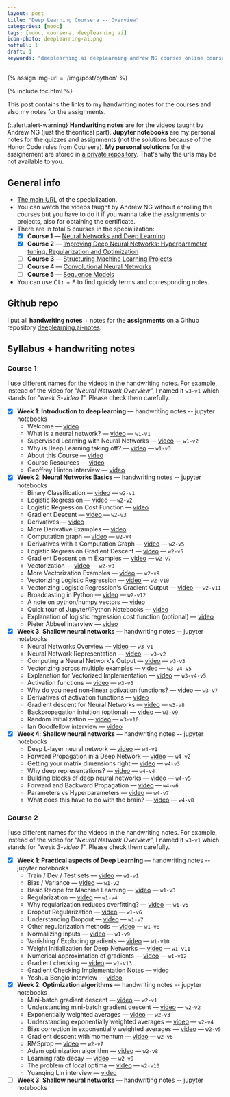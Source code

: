 ```yaml
---
layout: post
title: "Deep Learning Coursera -- Overview"
categories: [mooc]
tags: [mooc, coursera, deeplearning.ai]
icon-photo: deeplearning-ai.png
notfull: 1
draft: 1
keywords: "deeplearning.ai deeplearning andrew NG courses online coursera machine learning certificate Neural Networks and Deep Learning Improving Deep Neural Networks: Hyperparameter tuning, Regularization and Optimization Structuring Machine Learning Projects Convolutional Neural Networks Sequence Models"
---
```


{% assign img-url = '/img/post/python' %}

{% include toc.html %}

This post contains the links to my handwriting notes for the courses and also my notes for the assignments.

{:.alert.alert-warning}
**Handwriting notes** are for the videos taught by Andrew NG (just the theoritical part). **Jupyter notebooks** are my personal notes for the quizzes and assignments (not the solutions because of the Honor Code rules from Coursera). **My personal solutions** for the assignement are stored in [a private repository](https://github.com/dinhanhthi/deeplearning-coursera-solutions). That's why the urls may be not available to you.

## General info

- [The main URL](https://www.coursera.org/specializations/deep-learning) of the specialization.
- You can watch the videos taught by Andrew NG without enrolling the courses but you have to do it if you wanna take the assignments or projects, also for obtaining the certificate.
- There are in total 5 courses in the specialization:
  - [x] **Course 1** — [Neural Networks and Deep Learning](https://www.coursera.org/learn/neural-networks-deep-learning?specialization=deep-learning)
  - [x] **Course 2** — [Improving Deep Neural Networks: Hyperparameter tuning, Regularization and Optimization](https://www.coursera.org/learn/deep-neural-network?specialization=deep-learning)
  - [ ] **Course 3** — [Structuring Machine Learning Projects]([./course-3](https://www.coursera.org/learn/machine-learning-projects?specialization=deep-learning))
  - [ ] **Course 4** — [Convolutional Neural Networks](https://www.coursera.org/learn/convolutional-neural-networks?specialization=deep-learning)
  - [ ] **Course 5** — [Sequence Models](https://www.coursera.org/learn/nlp-sequence-models)
- You can use <kbd>Ctr</kbd> + <kbd>F</kbd> to find quickly terms and corresponding notes.

## Github repo

I put all **handwriting notes** + notes for the **assignments** on a Github repository [deeplearning.ai-notes](https://github.com/dinhanhthi/deeplearning.ai-notes).

## Syllabus + handwriting notes

### Course 1

I use different names for the videos in the handwriting notes. For example, instead of the video for "*Neural Network Overview*", I named it `w3-v1` which stands for "*week 3-video 1*". Please check them carefully.

- [x] **Week 1**: **Introduction to deep learning** — handwriting notes -- jupyter notebooks
  - Welcome — [video](https://www.coursera.org/lecture/neural-networks-deep-learning/welcome-Cuf2f)
  - What is a neural network? — [video](https://www.coursera.org/lecture/neural-networks-deep-learning/what-is-a-neural-network-eAE2G) — `w1-v1`
  - Supervised Learning with Neural Networks — [video](https://www.coursera.org/lecture/neural-networks-deep-learning/supervised-learning-with-neural-networks-2c38r) — `w1-v2`
  - Why is Deep Learning taking off? — [video](https://www.coursera.org/lecture/neural-networks-deep-learning/why-is-deep-learning-taking-off-praGm) — `w1-v3`
  - About this Course — [video](https://www.coursera.org/lecture/neural-networks-deep-learning/about-this-course-6A3es) 
  - Course Resources — [video](https://www.coursera.org/lecture/neural-networks-deep-learning/course-resources-2PhD4)
  - Geoffrey Hinton interview — [video](https://www.coursera.org/lecture/neural-networks-deep-learning/geoffrey-hinton-interview-dcm5r)
- [x] **Week 2**: **Neural Networks Basics** — handwriting notes -- jupyter notebooks
  - Binary Classification — [video](https://www.coursera.org/lecture/neural-networks-deep-learning/binary-classification-Z8j0R) — `w2-v1`
  - Logistic Regression — [video](https://www.coursera.org/lecture/neural-networks-deep-learning/logistic-regression-LoKih) — `w2-v2`
  - Logistic Regression Cost Function — [video](https://www.coursera.org/lecture/neural-networks-deep-learning/logistic-regression-cost-function-yWaRd)
  - Gradient Descent — [video](https://www.coursera.org/lecture/neural-networks-deep-learning/gradient-descent-A0tBd) — `w2-v3`
  - Derivatives — [video](https://www.coursera.org/lecture/neural-networks-deep-learning/derivatives-0ULGt) 
  - More Derivative Examples — [video](https://www.coursera.org/lecture/neural-networks-deep-learning/more-derivative-examples-oEcPT)
  - Computation graph — [video](https://www.coursera.org/lecture/neural-networks-deep-learning/computation-graph-4WdOY) — `w2-v4`
  - Derivatives with a Computation Graph — [video](https://www.coursera.org/lecture/neural-networks-deep-learning/derivatives-with-a-computation-graph-0VSHe) — `w2-v5`
  - Logistic Regression Gradient Descent — [video](https://www.coursera.org/lecture/neural-networks-deep-learning/logistic-regression-gradient-descent-5sdh6) — `w2-v6`
  - Gradient Descent on m Examples — [video](https://www.coursera.org/lecture/neural-networks-deep-learning/gradient-descent-on-m-examples-udiAq) — `w2-v7`
  - Vectorization — [video](https://www.coursera.org/lecture/neural-networks-deep-learning/vectorization-NYnog) — `w2-v8`
  - More Vectorization Examples — [video](https://www.coursera.org/lecture/neural-networks-deep-learning/more-vectorization-examples-ZPlX9) — `w2-v9`
  - Vectorizing Logistic Regression — [video](https://www.coursera.org/lecture/neural-networks-deep-learning/vectorizing-logistic-regression-moUlO) — `w2-v10`
  - Vectorizing Logistic Regression's Gradient Output — [video](https://www.coursera.org/lecture/neural-networks-deep-learning/vectorizing-logistic-regressions-gradient-output-IgFnJ) — `w2-v11`
  - Broadcasting in Python — [video](https://www.coursera.org/lecture/neural-networks-deep-learning/broadcasting-in-python-uBuTv) — `w2-v12`
  - A note on python/numpy vectors — [video](https://www.coursera.org/lecture/neural-networks-deep-learning/a-note-on-python-numpy-vectors-87MUx)
  - Quick tour of Jupyter/iPython Notebooks — [video](https://www.coursera.org/lecture/neural-networks-deep-learning/quick-tour-of-jupyter-ipython-notebooks-ChN1T)
  - Explanation of logistic regression cost function (optional) — [video](https://www.coursera.org/lecture/neural-networks-deep-learning/explanation-of-logistic-regression-cost-function-optional-SmIbQ)
  - Pieter Abbeel interview — [video](https://www.coursera.org/lecture/neural-networks-deep-learning/pieter-abbeel-interview-eqiZZ)
- [x] **Week 3**: **Shallow neural networks** — handwriting notes -- jupyter notebooks
  - Neural Networks Overview — [video](https://www.coursera.org/lecture/neural-networks-deep-learning/neural-networks-overview-qg83v) — `w3-v1`
  - Neural Network Representation — [video](https://www.coursera.org/lecture/neural-networks-deep-learning/neural-network-representation-GyW9e) — `w3-v2`
  - Computing a Neural Network's Output — [video](https://www.coursera.org/lecture/neural-networks-deep-learning/computing-a-neural-networks-output-tyAGh) — `w3-v3`
  - Vectorizing across multiple examples — [video](https://www.coursera.org/lecture/neural-networks-deep-learning/vectorizing-across-multiple-examples-ZCcMM) — `w3-v4-v5`
  - Explanation for Vectorized Implementation — [video](https://www.coursera.org/lecture/neural-networks-deep-learning/explanation-for-vectorized-implementation-Y20qP) — `w3-v4-v5`
  - Activation functions — [video](https://www.coursera.org/lecture/neural-networks-deep-learning/activation-functions-4dDC1) — `w3-v6`
  - Why do you need non-linear activation functions? — [video](https://www.coursera.org/lecture/neural-networks-deep-learning/why-do-you-need-non-linear-activation-functions-OASKH) — `w3-v7`
  - Derivatives of activation functions — [video](https://www.coursera.org/lecture/neural-networks-deep-learning/derivatives-of-activation-functions-qcG1j)
  - Gradient descent for Neural Networks — [video](https://www.coursera.org/lecture/neural-networks-deep-learning/gradient-descent-for-neural-networks-Wh8NI) — `w3-v8`
  - Backpropagation intuition (optional) — [video](https://www.coursera.org/lecture/neural-networks-deep-learning/backpropagation-intuition-optional-6dDj7) — `w3-v9`
  - Random Initialization — [video](https://www.coursera.org/lecture/neural-networks-deep-learning/random-initialization-XtFPI) — `w3-v10`
  - Ian Goodfellow interview — [video](https://www.coursera.org/lecture/neural-networks-deep-learning/ian-goodfellow-interview-WSia1)
- [x] **Week 4**: **Shallow neural networks** — handwriting notes -- jupyter notebooks
  - Deep L-layer neural network — [video](https://www.coursera.org/lecture/neural-networks-deep-learning/deep-l-layer-neural-network-7dP6E) — `w4-v1`
  - Forward Propagation in a Deep Network — [video](https://www.coursera.org/lecture/neural-networks-deep-learning/forward-propagation-in-a-deep-network-MijzH) — `w4-v2`
  - Getting your matrix dimensions right — [video](https://www.coursera.org/lecture/neural-networks-deep-learning/getting-your-matrix-dimensions-right-Rz47X) — `w4-v3`
  - Why deep representations? — [video](https://www.coursera.org/lecture/neural-networks-deep-learning/why-deep-representations-rz9xJ) — `w4-v4`
  - Building blocks of deep neural networks — [video](https://www.coursera.org/lecture/neural-networks-deep-learning/building-blocks-of-deep-neural-networks-uGCun) — `w4-v5`
  - Forward and Backward Propagation — [video](https://www.coursera.org/lecture/neural-networks-deep-learning/forward-and-backward-propagation-znwiG) — `w4-v6`
  - Parameters vs Hyperparameters — [video](https://www.coursera.org/lecture/neural-networks-deep-learning/parameters-vs-hyperparameters-TBvb5) — `w4-v7`
  - What does this have to do with the brain? — [video](https://www.coursera.org/lecture/neural-networks-deep-learning/what-does-this-have-to-do-with-the-brain-obJnR) — `w4-v8`

### Course 2

I use different names for the videos in the handwriting notes. For example, instead of the video for "*Neural Network Overview*", I named it `w3-v1` which stands for "*week 3-video 1*". Please check them carefully.

- [x] **Week 1**: **Practical aspects of Deep Learning** — handwriting notes -- jupyter notebooks
  - Train / Dev / Test sets — [video](https://www.coursera.org/lecture/deep-neural-network/train-dev-test-sets-cxG1s) — `w1-v1`
  - Bias / Variance — [video](https://www.coursera.org/lecture/deep-neural-network/bias-variance-ZhclI) — `w1-v2`
  - Basic Recipe for Machine Learning — [video](https://www.coursera.org/lecture/deep-neural-network/basic-recipe-for-machine-learning-ZBkx4) — `w1-v3`
  - Regularization — [video](https://www.coursera.org/lecture/deep-neural-network/regularization-Srsrc) — `w1-v4`
  - Why regularization reduces overfitting? — [video](https://www.coursera.org/lecture/deep-neural-network/why-regularization-reduces-overfitting-T6OJj) — `w1-v5`
  - Dropout Regularization — [video](https://www.coursera.org/lecture/deep-neural-network/dropout-regularization-eM33A) — `w1-v6`
  - Understanding Dropout — [video](https://www.coursera.org/lecture/deep-neural-network/understanding-dropout-YaGbR) — `w1-v7`
  - Other regularization methods — [video](https://www.coursera.org/lecture/deep-neural-network/other-regularization-methods-Pa53F) — `w1-v8`
  - Normalizing inputs — [video](https://www.coursera.org/lecture/deep-neural-network/normalizing-inputs-lXv6U) — `w1-v9`
  - Vanishing / Exploding gradients — [video](https://www.coursera.org/lecture/deep-neural-network/vanishing-exploding-gradients-C9iQO) — `w1-v10`
  - Weight Initialization for Deep Networks — [video](https://www.coursera.org/lecture/deep-neural-network/weight-initialization-for-deep-networks-RwqYe) — `w1-v11`
  - Numerical approximation of gradients — [video](https://www.coursera.org/lecture/deep-neural-network/numerical-approximation-of-gradients-XzSSa) — `w1-v12`
  - Gradient checking — [video](https://www.coursera.org/lecture/deep-neural-network/gradient-checking-htA0l) — `w1-v13`
  - Gradient Checking Implementation Notes — [video](https://www.coursera.org/lecture/deep-neural-network/gradient-checking-implementation-notes-6igIc) 
  - Yoshua Bengio interview — [video](https://www.coursera.org/lecture/deep-neural-network/yoshua-bengio-interview-bqUgf)
- [x] **Week 2**: **Optimization algorithms** — handwriting notes -- jupyter notebooks
  - Mini-batch gradient descent — [video](https://www.coursera.org/lecture/deep-neural-network/mini-batch-gradient-descent-qcogH) — `w2-v1`
  - Understanding mini-batch gradient descent — [video](https://www.coursera.org/lecture/deep-neural-network/understanding-mini-batch-gradient-descent-lBXu8) — `w2-v2`
  - Exponentially weighted averages — [video](https://www.coursera.org/lecture/deep-neural-network/exponentially-weighted-averages-duStO) — `w2-v3`
  - Understanding exponentially weighted averages — [video](https://www.coursera.org/lecture/deep-neural-network/understanding-exponentially-weighted-averages-Ud7t0) — `w2-v4`
  - Bias correction in exponentially weighted averages — [video](https://www.coursera.org/lecture/deep-neural-network/bias-correction-in-exponentially-weighted-averages-XjuhD) — `w2-v5`
  - Gradient descent with momentum — [video](https://www.coursera.org/lecture/deep-neural-network/gradient-descent-with-momentum-y0m1f) — `w2-v6`
  - RMSprop — [video](https://www.coursera.org/lecture/deep-neural-network/rmsprop-BhJlm) — `w2-v7`
  - Adam optimization algorithm — [video](https://www.coursera.org/lecture/deep-neural-network/adam-optimization-algorithm-w9VCZ) — `w2-v8`
  - Learning rate decay — [video](https://www.coursera.org/lecture/deep-neural-network/learning-rate-decay-hjgIA) — `w2-v9`
  - The problem of local optima — [video](https://www.coursera.org/lecture/deep-neural-network/the-problem-of-local-optima-RFANA) — `w2-v10`
  - Yuanqing Lin interview — [video](https://www.coursera.org/lecture/deep-neural-network/yuanqing-lin-interview-CXqid)
- [ ] **Week 3**: **Shallow neural networks** — handwriting notes -- jupyter notebooks
